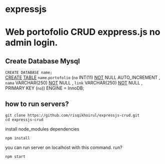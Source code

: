 # expressjs

# Web portofolio CRUD exppress.js no admin login.

## Create Database Mysql

`CREATE DATABASE name;`
<br>
[CREATE](http://localhost/phpmyadmin/url.php?url=https://dev.mysql.com/doc/refman/8.0/en/create-table.html) [TABLE](http://localhost/phpmyadmin/url.php?url=https://dev.mysql.com/doc/refman/8.0/en/create-table.html) `name`.`portofolio` (`no` INT(11) [NOT](http://localhost/phpmyadmin/url.php?url=https://dev.mysql.com/doc/refman/8.0/en/logical-operators.html%23operator_not) NULL AUTO_INCREMENT , `nama` VARCHAR(250) [NOT](http://localhost/phpmyadmin/url.php?url=https://dev.mysql.com/doc/refman/8.0/en/logical-operators.html%23operator_not) NULL , `link` VARCHAR(250) [NOT](http://localhost/phpmyadmin/url.php?url=https://dev.mysql.com/doc/refman/8.0/en/logical-operators.html%23operator_not) NULL , PRIMARY KEY (`no`)) ENGINE = InnoDB;

## how to run servers?
```
git clone https://github.com/risqikhoirul/expressjs-crud.git
cd expressjs-crud
```
install node_modules dependencies
```
npm install
```
you can run server on localhost with this command.
run?
```
npm start
```
